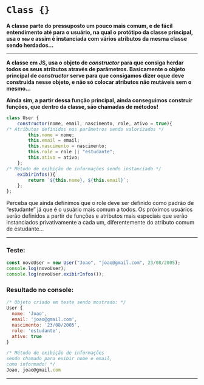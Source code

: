 # `Class {}`

**A classe parte do pressuposto um pouco mais comum, e de fácil entendimento até para o usuário, na qual o protótipo da classe principal, usa o `new` e assim é instanciada com vários atributos da mesma classe sendo herdados…**

---

**A classe em JS, usa o objeto de *constructor* para que consiga herdar todos os seus atributos através de parâmetros. Basicamente o objeto principal de *constructor* serve para que consigamos dizer oque deve construída nesse objeto, e não só colocar atributos não mutáveis sem o mesmo...**

**Ainda sim, a partir dessa função principal, ainda conseguimos construir funções, que dentro da classe, são chamadas de métodos!**

```jsx
class User {
    constructor(nome, email, nascimento, role, ativo = true){
/* Atributos definidos nos parãmetros sendo valorizados */
        this.nome = nome;
        this.email = email;
        this.nascimento = nascimento;
        this.role = role || "estudante";
        this.ativo = ativo;
    };
/* Método de exibição de informações sendo instanciado */
    exibirInfos(){
        return `${this.nome}, ${this.email}`;
    };
};
```

Perceba que ainda definimos que o role deve ser definido como padrão de “estudante” já que é o usuário mais comum a todos. Os próximos usuários serão definidos a partir de funções e atributos mais especiais que serão instanciados privativamente a cada um, diferentemente do atributo comum de estudante…

---

### Teste:

```jsx
const novoUser = new User("Joao", "joao@gmail.com", 23/08/2005);
console.log(novoUser);
console.log(novoUser.exibirInfos());
```

### Resultado no console:

```jsx
/* Objeto criado em teste sendo mostrado: */
User {
  nome: 'Joao',
  email: 'joao@gmail.com',
  nascimento: '23/08/2005',
  role: 'estudante',
  ativo: true
}

/* Método de exibição de informações 
sendo chamado para exibir nome e email, 
como informado! */
Joao, joao@gmail.com
```

---